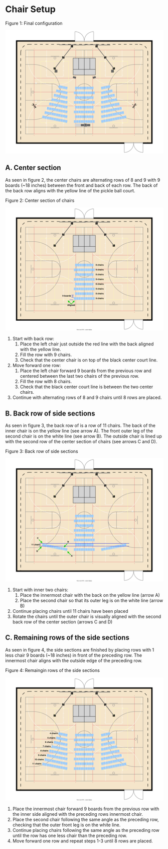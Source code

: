 # Chair Setup

<caption>Figure 1: Final configuration</caption>

![Final configuration of chairs](chairs-final.svg)

## A. Center section

As seen in figure 2, the center chairs are alternating rows of 8 and 9 with 9 boards (~18 inches) between the front and back of each row.  The back of the back row aligns with the yellow line of the pickle ball court.

<caption>Figure 2: Center section of chairs</caption>

![Diagram of center chairs in alternating 8 and 9 rows](chairs-center.svg)

1. Start with back row:
    1. Place the left chair just outside the red line with the back aligned with the yellow line.
    2. Fill the row with 9 chairs.
    3. Check that the center chair is on top of the black center court line.
3. Move forward one row:
    1. Place the left chair forward 9 boards from the previous row and centered between the last two chairs of the previous row.
    2. Fill the row with 8 chairs.
    3. Check that the black center court line is between the two center chairs.
4. Continue with alternating rows of 8 and 9 chairs until 8 rows are placed.

## B. Back row of side sections

As seen in figure 3, the back row of is a row of 11 chairs. The back of the inner chair is on the yellow line (see arrow A). The front outer leg of the second chair is on the white line (see arrow B). The outside chair is lined up with the second row of the center section of chairs (see arrows C and D).

<caption>Figure 3: Back row of side sections</caption>

![Diagram of back row of the side section of chairs](chairs-sides-back.svg)

1. Start with inner two chairs:
    1. Place the innermost chair with the back on the yellow line (arrow A)
    2. Place the second chair so that its outer leg is on the white line (arrow B)
2. Continue placing chairs until 11 chairs have been placed
3. Rotate the chairs until the outer chair is visually aligned with the second back row of the center section (arrows C and D)

## C. Remaining rows of the side sections

As seen in figure 4, the side sections are finished by placing rows with 1 less chair 9 boards (~18 inches) in front of the preceding row. The innermost chair aligns with the outside edge of the preceding row.

<caption>Figure 4: Remaingin rows of the side sections</caption>

![Diagram of remaining rows of the side section of chairs](chairs-sides-remaining.svg)

1. Place the innermost chair forward 9 boards from the previous row with the inner side aligned with the preceding rows innermost chair.
2. Place the second chair following the same angle as the preceding row, checking that the outer front leg is on the white line.
3. Continue placing chairs following the same angle as the preceding row until the row has one less chair than the preceding row.
4. Move forward one row and repeat steps 1-3 until 8 rows are placed.